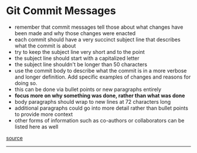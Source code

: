 # Git Commit Messages

- remember that commit messages tell those about what changes have been made and why those changes were enacted
- each commit should have a very succinct subject line that describes what the commit is about
- try to keep the subject line very short and to the point
- the subject line should start with a capitalized letter
- the subject line shouldn't be longer than 50 characters
- use the commit body to describe what the commit is in a more verbose and longer definition. Add specific examples of changes and reasons for doing so.
- this can be done via bullet points or new paragraphs entirely
- **focus more on why something was done, rather than what was done**
- body paragraphs should wrap to new lines at 72 characters long
- additional paragraphs could go into more detail rather than bullet points to provide more context
- other forms of information such as co-authors or collaborators can be listed here as well

[source](https://dev.to/jacobherrington/how-to-write-useful-commit-messages-my-commit-message-template-20n9)

---
